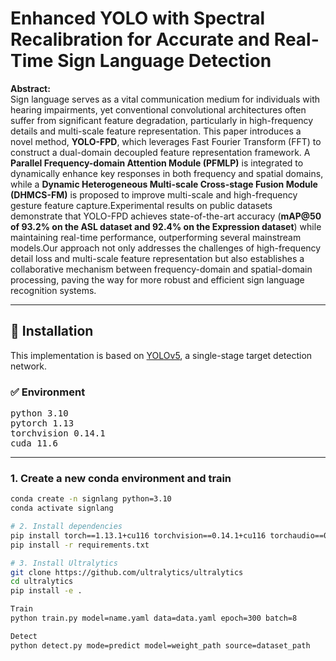 # Enhanced YOLO with Spectral Recalibration for Accurate and Real-Time Sign Language Detection

**Abstract:**  
Sign language serves as a vital communication medium for individuals with hearing impairments, yet conventional convolutional architectures often suffer from significant feature degradation, particularly in high-frequency details and multi-scale feature representation. This paper introduces a novel method, **YOLO-FPD**, which leverages Fast Fourier Transform (FFT) to construct a dual-domain decoupled feature representation framework. A **Parallel Frequency-domain Attention Module (PFMLP)** is integrated to dynamically enhance key responses in both frequency and spatial domains, while a **Dynamic Heterogeneous Multi-scale Cross-stage Fusion Module (DHMCS-FM)** is proposed to improve multi-scale and high-frequency gesture feature capture.Experimental results on public datasets demonstrate that YOLO-FPD achieves state-of-the-art accuracy (**mAP@50 of 93.2% on the ASL dataset and 92.4% on the Expression dataset**) while maintaining real-time performance, outperforming several mainstream models.Our approach not only addresses the challenges of high-frequency detail loss and multi-scale feature representation but also establishes a collaborative mechanism between frequency-domain and spatial-domain processing, paving the way for more robust and efficient sign language recognition systems.

---

## 🔧 Installation

This implementation is based on [YOLOv5](https://github.com/ultralytics/yolov5), a single-stage target detection network.

### ✅ Environment

<pre>
python 3.10  
pytorch 1.13  
torchvision 0.14.1  
cuda 11.6  
</pre>

---

### 1. Create a new conda environment and train

```bash
conda create -n signlang python=3.10
conda activate signlang

# 2. Install dependencies
pip install torch==1.13.1+cu116 torchvision==0.14.1+cu116 torchaudio==0.13.1 --extra-index-url https://download.pytorch.org/whl/cu116
pip install -r requirements.txt

# 3. Install Ultralytics
git clone https://github.com/ultralytics/ultralytics
cd ultralytics
pip install -e .

Train
python train.py model=name.yaml data=data.yaml epoch=300 batch=8

Detect
python detect.py mode=predict model=weight_path source=dataset_path





